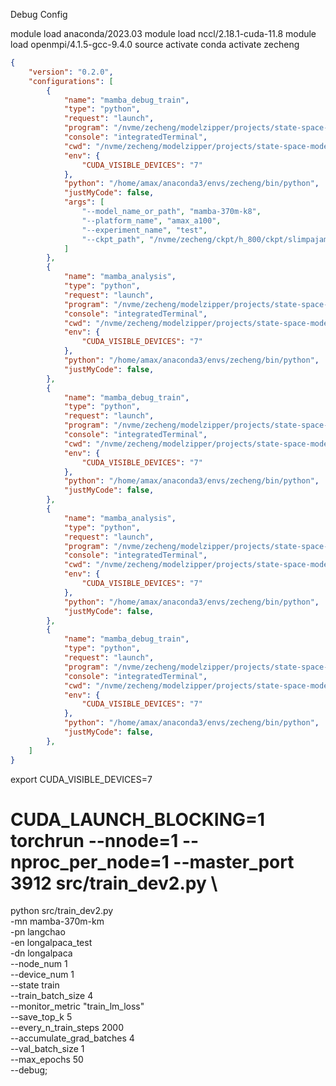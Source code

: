 Debug Config

module load anaconda/2023.03 
module load nccl/2.18.1-cuda-11.8 
module load openmpi/4.1.5-gcc-9.4.0
source activate
conda activate zecheng

```json
{
    "version": "0.2.0",
    "configurations": [
        {
            "name": "mamba_debug_train",
            "type": "python",
            "request": "launch",
            "program": "/nvme/zecheng/modelzipper/projects/state-space-model/src/train_dev2.py",
            "console": "integratedTerminal",
            "cwd": "/nvme/zecheng/modelzipper/projects/state-space-model",
            "env": {
                "CUDA_VISIBLE_DEVICES": "7"
            },
            "python": "/home/amax/anaconda3/envs/zecheng/bin/python",
            "justMyCode": false,
            "args": [
                "--model_name_or_path", "mamba-370m-k8",
                "--platform_name", "amax_a100",
                "--experiment_name", "test",
                "--ckpt_path", "/nvme/zecheng/ckpt/h_800/ckpt/slimpajama/mamba_370m_big_kernel-k8/checkpoints/last.ckpt/model.bin"
            ]
        },
        {
            "name": "mamba_analysis",
            "type": "python",
            "request": "launch",
            "program": "/nvme/zecheng/modelzipper/projects/state-space-model/src/analysis.py",
            "console": "integratedTerminal",
            "cwd": "/nvme/zecheng/modelzipper/projects/state-space-model",
            "env": {
                "CUDA_VISIBLE_DEVICES": "7"
            },
            "python": "/home/amax/anaconda3/envs/zecheng/bin/python",
            "justMyCode": false,
        },
        {
            "name": "mamba_debug_train",
            "type": "python",
            "request": "launch",
            "program": "/nvme/zecheng/modelzipper/projects/state-space-model/src/train.py",
            "console": "integratedTerminal",
            "cwd": "/nvme/zecheng/modelzipper/projects/state-space-model",
            "env": {
                "CUDA_VISIBLE_DEVICES": "7"
            },
            "python": "/home/amax/anaconda3/envs/zecheng/bin/python",
            "justMyCode": false,
        },
        {
            "name": "mamba_analysis",
            "type": "python",
            "request": "launch",
            "program": "/nvme/zecheng/modelzipper/projects/state-space-model/src/analysis.py",
            "console": "integratedTerminal",
            "cwd": "/nvme/zecheng/modelzipper/projects/state-space-model",
            "env": {
                "CUDA_VISIBLE_DEVICES": "7"
            },
            "python": "/home/amax/anaconda3/envs/zecheng/bin/python",
            "justMyCode": false,
        },
        {
            "name": "mamba_debug_train",
            "type": "python",
            "request": "launch",
            "program": "/nvme/zecheng/modelzipper/projects/state-space-model/src/train.py",
            "console": "integratedTerminal",
            "cwd": "/nvme/zecheng/modelzipper/projects/state-space-model",
            "env": {
                "CUDA_VISIBLE_DEVICES": "7"
            },
            "python": "/home/amax/anaconda3/envs/zecheng/bin/python",
            "justMyCode": false,
        },
    ]
}

```


export CUDA_VISIBLE_DEVICES=7

# CUDA_LAUNCH_BLOCKING=1 torchrun --nnode=1 --nproc_per_node=1 --master_port 3912 src/train_dev2.py \

python src/train_dev2.py \
    -mn mamba-370m-km \
    -pn langchao \
    -en longalpaca_test \
    -dn longalpaca \
    --node_num 1 \
    --device_num 1 \
    --state train \
    --train_batch_size 4 \
    --monitor_metric "train_lm_loss" \
    --save_top_k 5 \
    --every_n_train_steps 2000 \
    --accumulate_grad_batches 4 \
    --val_batch_size 1 \
    --max_epochs 50 \
    --debug;


